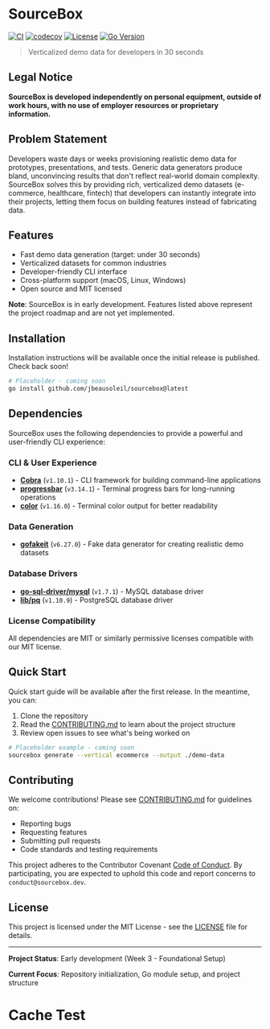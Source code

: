 # SourceBox

[![CI](https://github.com/jbeausoleil/sourcebox/actions/workflows/ci.yml/badge.svg)](https://github.com/jbeausoleil/sourcebox/actions/workflows/ci.yml)
[![codecov](https://codecov.io/gh/jbeausoleil/sourcebox/branch/main/graph/badge.svg)](https://codecov.io/gh/jbeausoleil/sourcebox)
[![License](https://img.shields.io/badge/license-MIT-blue.svg)](LICENSE)
[![Go Version](https://img.shields.io/github/go-mod/go-version/jbeausoleil/sourcebox)](go.mod)

> Verticalized demo data for developers in 30 seconds

<!-- Test comment for PR workflow validation -->

## Legal Notice

**SourceBox is developed independently on personal equipment, outside of work hours, with no use of employer resources or proprietary information.**

## Problem Statement

Developers waste days or weeks provisioning realistic demo data for prototypes, presentations, and tests. Generic data generators produce bland, unconvincing results that don't reflect real-world domain complexity. SourceBox solves this by providing rich, verticalized demo datasets (e-commerce, healthcare, fintech) that developers can instantly integrate into their projects, letting them focus on building features instead of fabricating data.

## Features

- Fast demo data generation (target: under 30 seconds)
- Verticalized datasets for common industries
- Developer-friendly CLI interface
- Cross-platform support (macOS, Linux, Windows)
- Open source and MIT licensed

**Note**: SourceBox is in early development. Features listed above represent the project roadmap and are not yet implemented.

## Installation

Installation instructions will be available once the initial release is published. Check back soon!

```bash
# Placeholder - coming soon
go install github.com/jbeausoleil/sourcebox@latest
```

## Dependencies

SourceBox uses the following dependencies to provide a powerful and user-friendly CLI experience:

### CLI & User Experience

- [**Cobra**](https://github.com/spf13/cobra) (`v1.10.1`) - CLI framework for building command-line applications
- [**progressbar**](https://github.com/schollz/progressbar) (`v3.14.1`) - Terminal progress bars for long-running operations
- [**color**](https://github.com/fatih/color) (`v1.16.0`) - Terminal color output for better readability

### Data Generation

- [**gofakeit**](https://github.com/brianvoe/gofakeit) (`v6.27.0`) - Fake data generator for creating realistic demo datasets

### Database Drivers

- [**go-sql-driver/mysql**](https://github.com/go-sql-driver/mysql) (`v1.7.1`) - MySQL database driver
- [**lib/pq**](https://github.com/lib/pq) (`v1.10.9`) - PostgreSQL database driver

### License Compatibility

All dependencies are MIT or similarly permissive licenses compatible with our MIT license.

## Quick Start

Quick start guide will be available after the first release. In the meantime, you can:

1. Clone the repository
2. Read the [CONTRIBUTING.md](CONTRIBUTING.md) to learn about the project structure
3. Review open issues to see what's being worked on

```bash
# Placeholder example - coming soon
sourcebox generate --vertical ecommerce --output ./demo-data
```

## Contributing

We welcome contributions! Please see [CONTRIBUTING.md](CONTRIBUTING.md) for guidelines on:

- Reporting bugs
- Requesting features
- Submitting pull requests
- Code standards and testing requirements

This project adheres to the Contributor Covenant [Code of Conduct](CODE_OF_CONDUCT.md). By participating, you are expected to uphold this code and report concerns to `conduct@sourcebox.dev`.

## License

This project is licensed under the MIT License - see the [LICENSE](LICENSE) file for details.

---

**Project Status**: Early development (Week 3 - Foundational Setup)

**Current Focus**: Repository initialization, Go module setup, and project structure
# Cache Test

